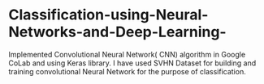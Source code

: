# Classification-using-Neural-Networks-and-Deep-Learning-
Implemented Convolutional Neural Network( CNN) algorithm in Google CoLab and using Keras library. I have used SVHN Dataset for building and training convolutional Neural Network for the purpose of classification. 
